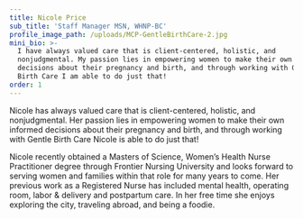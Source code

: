 ```yaml
---
title: Nicole Price
sub_title: 'Staff Manager MSN, WHNP-BC'
profile_image_path: /uploads/MCP-GentleBirthCare-2.jpg
mini_bio: >-
  I have always valued care that is client-centered, holistic, and
  nonjudgmental. My passion lies in empowering women to make their own informed
  decisions about their pregnancy and birth, and through working with Gentle
  Birth Care I am able to do just that!
order: 1
---
```


Nicole has always valued care that is client-centered, holistic, and nonjudgmental. Her passion lies in empowering women to make their own informed decisions about their pregnancy and birth, and through working with Gentle Birth Care Nicole is able to do just that\!

Nicole recently obtained a Masters of Science, Women’s Health Nurse Practitioner degree through Frontier Nursing University and looks forward to serving women and families within that role for many years to come. Her previous work as a Registered Nurse has included mental health, operating room, labor & delivery and postpartum care. In her free time she enjoys exploring the city, traveling abroad, and being a foodie.&nbsp;